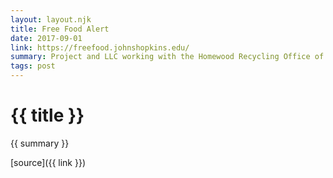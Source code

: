 ```yaml
---
layout: layout.njk
title: Free Food Alert
date: 2017-09-01
link: https://freefood.johnshopkins.edu/
summary: Project and LLC working with the Homewood Recycling Office of Johns Hopkins University to notify university affiliates of free food giveaways after catered events on campus to reduce food waste.
tags: post
---
```

# {{ title }}

{{ summary }}

[source]({{ link }})
